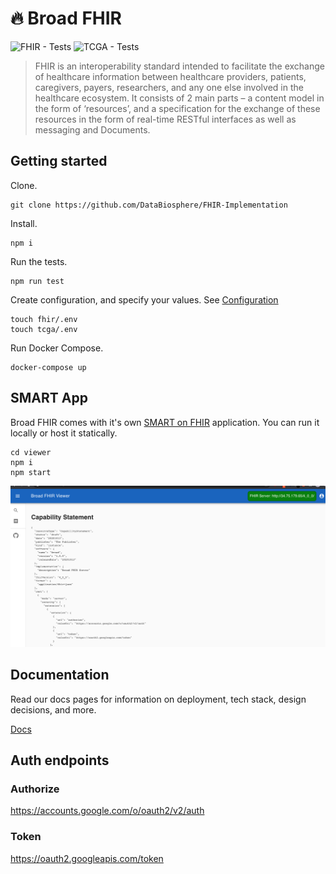 # 🔥 Broad FHIR

![FHIR - Tests](https://github.com/DataBiosphere/FHIR/workflows/FHIR%20-%20Tests/badge.svg)
![TCGA - Tests](https://github.com/DataBiosphere/FHIR/workflows/TCGA%20-%20Tests/badge.svg)

> FHIR is an interoperability standard intended to facilitate the exchange of healthcare information between healthcare providers, patients, caregivers, payers, researchers, and any one else involved in the healthcare ecosystem. It consists of 2 main parts – a content model in the form of ‘resources’, and a specification for the exchange of these resources in the form of real-time RESTful interfaces as well as messaging and Documents.

## Getting started

Clone.

```
git clone https://github.com/DataBiosphere/FHIR-Implementation
```

Install.

```
npm i
```

Run the tests.

```
npm run test
```

Create configuration, and specify your values. See [Configuration](./docs/CONFIGURATION.md)

```
touch fhir/.env
touch tcga/.env
```

Run Docker Compose.

```
docker-compose up
```

## SMART App

Broad FHIR comes with it's own [SMART on FHIR](http://www.hl7.org/fhir/smart-app-launch/) application. You can run it locally or host it statically.

```
cd viewer
npm i
npm start
```

![Viewer](./docs/images/viewer.png)

## Documentation

Read our docs pages for information on deployment, tech stack, design decisions, and more.

[Docs](./docs/INDEX.md)

## Auth endpoints

### Authorize

https://accounts.google.com/o/oauth2/v2/auth

### Token

https://oauth2.googleapis.com/token
